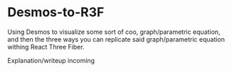# Desmos-to-R3F
 
Using Desmos to visualize some sort of coo, graph/parametric equation, and then the three ways you can replicate said graph/parametric equation withing React Three Fiber. 


Explanation/writeup incoming
